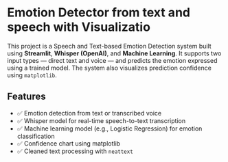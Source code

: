 # Emotion Detector from text and speech with Visualizatio

This project is a Speech and Text-based Emotion Detection system built using **Streamlit**, **Whisper (OpenAI)**, and **Machine Learning**. It supports two input types — direct text and voice — and predicts the emotion expressed using a trained model. The system also visualizes prediction confidence using `matplotlib`.

##  Features

- ✅ Emotion detection from text or transcribed voice
- ✅ Whisper model for real-time speech-to-text transcription
- ✅ Machine learning model (e.g., Logistic Regression) for emotion classification
- ✅ Confidence chart using matplotlib
- ✅ Cleaned text processing with `neattext`


